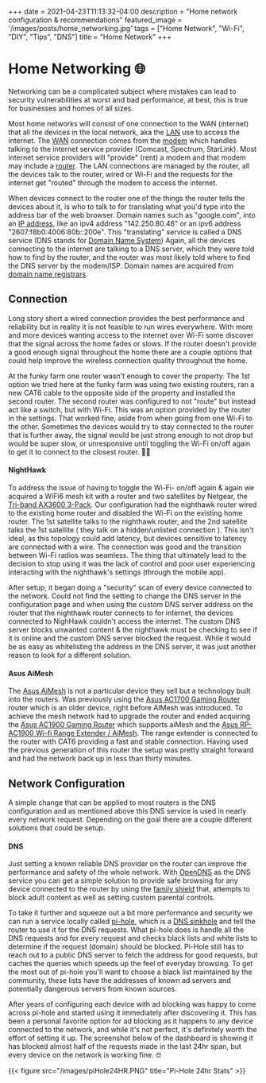 +++
date = 2021-04-23T11:13:32-04:00
description = "Home network configuration & recommendations"
featured_image = '/images/posts/home_networking.jpg'
tags = ["Home Network", "Wi-Fi", "DIY", "Tips", "DNS"]
title = "Home Network"
+++

# Home Networking 🌐

Networking can be a complicated subject where mistakes can lead to security vulnerabilities at worst and bad performance, 
at best, this is true for businesses and homes of all sizes.  
 <!--more-->

Most home networks will consist of one connection to the WAN (internet) that all the devices in the local network, aka the [LAN](https://en.wikipedia.org/wiki/Local_area_network) 
use to access the internet. The [WAN](https://en.wikipedia.org/wiki/Wide_area_network) connection comes from the [modem](https://en.wikipedia.org/wiki/Modem) 
which handles talking to the internet service provider (Comcast, Spectrum, StarLink). Most internet service providers 
will "provide" (rent) a modem and that modem may include a [router](https://en.wikipedia.org/wiki/Residential_gateway). 
The LAN connections are managed by the router, all the devices talk to the router, wired or Wi-Fi and the requests for 
the internet get "routed" through the modem to access the internet.

When devices connect to the router one of the things the router tells the devices about it, is who to talk to for 
translating what you'd type into the address bar of the web browser. Domain names such as "google.com", into an 
[IP address](https://en.wikipedia.org/wiki/IP_address), like an ipv4 address "142.250.80.46" or an ipv6
address "2607:f8b0:4006:80b::200e". This "translating" service is called a DNS service  (DNS stands for [Domain Name System](https://en.wikipedia.org/wiki/Domain_Name_System)) 
Again, all the devices connecting to the internet are talking to a DNS server, which they were told how to find by the 
router, and the router was most likely told where to find the DNS server by the modem/ISP. Domain names are acquired from [domain name registrars](https://en.wikipedia.org/wiki/Domain_name_registrar).

## Connection

Long story short a wired connection provides the best performance and reliability but in reality it is not feasible to 
run wires everywhere. With more and more devices wanting access to the internet over Wi-Fi some discover that the 
signal across the home fades or slows. If the router doesn't provide a good enough signal throughout the home there are 
a couple options that could help improve the wireless connection quality throughout the home.  

At the funky farm one router wasn't enough to cover the property. The 1st option we tried here at the funky farm was 
using two existing routers, ran a new CAT6 cable to the opposite side of the property and installed the second 
router. The second router was configured to not "route" but instead act like a switch, but with Wi-Fi. This was an option 
provided by the router in the settings. That worked fine, aside from when going from one Wi-Fi to the other. Sometimes 
the devices would try to stay connected to the router that is further away, the signal would be just strong enough to 
not drop but would be super slow, or unresponsive until toggling the Wi-Fi on/off again to get it to connect to the 
closest router. 🤦‍♂️

#### NightHawk
To address the issue of having to toggle the Wi-Fi- on/off again & again we acquired a WiFi6 mesh kit with a router and 
two satellites by Netgear, the [Tri-band AX3600 3-Pack](https://www.netgear.com/home/wifi/mesh/mk83/). 
Our configuration had the nighthawk router wired to the existing home router and disabled the Wi-Fi on the existing home 
router. The 1st satellite talks to the nighthawk router, and the 2nd satellite talks the 1st satellite ( they talk on a 
hidden/unlisted connection ). This isn't ideal, as this topology could add latency, but devices sensitive to latency are 
connected with a wire. The connection was good and the transition between Wi-Fi radios was seamless. The thing that 
ultimately lead to the decision to stop using it was the lack of control and poor user experiencing interacting with the 
nighthawk's settings (through the mobile app).  

After setup, it began doing a "security" scan of every device connected to the network. Could not find the setting to 
change the DNS server in the configuration page and when using the custom DNS server address on the router that the 
nighthawk router connects to for internet, the devices connected to NighHawk couldn't access the internet. The custom 
DNS server blocks unwanted content & the nighthawk must be checking to see if it is online and the custom DNS server 
blocked the request. While it would be as easy as whitelisting the address in the DNS server, it was just another reason 
to look for a different solution.

#### Asus AiMesh
The [Asus AiMesh](https://www.asus.com/us/site/aimesh/) is not a particular device they sell but a technology built into 
the routers. Was previously using the [Asus AC1700 Gaming Router](https://www.asus.com/us/Networking-IoT-Servers/WiFi-Routers/ASUS-WiFi-Routers/RT-ACRH17/) 
router which is an older device, right before AIMesh was introduced. To achieve the mesh network had to upgrade the 
router and ended acquiring the [Asus AC1900 Gaming Router](https://www.asus.com/Networking-IoT-Servers/WiFi-Routers/ASUS-WiFi-Routers/RTAC68U/) 
which supports aiMesh and the [Asus RP-AC1900 Wi-fi Range Extender / AiMesh](https://www.asus.com/us/Networking-IoT-Servers/Range-Extenders-/All-series/RP-AC1900/). 
The range extender is connected to the router with CAT6 providing a fast and stable connection. Having used the previous 
generation of this router the setup was pretty straight forward and had the network back up in less than thirty minutes.

## Network Configuration 

A simple change that can be applied to most routers is the DNS configuration and as mentioned above this DNS service is 
used in nearly every network request. Depending on the goal there are a couple different solutions that could be setup.  

#### DNS
Just setting a known reliable DNS provider on the router can improve the performance and safety of the whole network.
With [OpenDNS](https://www.opendns.com/) as the DNS service you can get a simple solution to provide safe browsing for 
any device connected to the router by using the [family shield](https://www.opendns.com/setupguide/#familyshield) that, 
attempts to block adult content as well as setting custom parental controls.

To take it further and squeeze out a bit more performance and security we can run a service locally called [pi-hole](https://pi-hole.net/), 
which is a [DNS sinkhole](https://en.wikipedia.org/wiki/DNS_Sinkhole) and tell the router to use it for the DNS requests. 
What pi-hole does is handle all the DNS requests and for every request and checks black lists and white lists 
to determine if the request (domain) should be blocked. Pi-Hole still has to reach out to a public DNS 
server to fetch the address for good requests, but caches the queries which speeds up the feel of everyday browsing. 
To get the most out of pi-hole you'll want to choose a black list maintained by the community, these lists have the 
addresses of known ad servers and potentially dangerous servers from known sources.  

After years of configuring each device with ad blocking was happy to come across pi-hole and started using it 
immediately after discovering it. This has been a personal favorite option for ad blocking as it happens to any device 
connected to the network, and while it's not perfect, it's definitely worth the effort of setting it up. The screenshot 
below of the dashboard is showing it has blocked almost half of the requests made in the last 24hr span, but every 
device on the network is working fine. 🤓  

{{< figure src="/images/piHole24HR.PNG" title="Pi-Hole 24hr Stats" >}}
